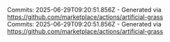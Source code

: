 Commits: 2025-06-29T09:20:51.856Z - Generated via https://github.com/marketplace/actions/artificial-grass
<br>
Commits: 2025-06-29T09:20:51.856Z - Generated via https://github.com/marketplace/actions/artificial-grass
<br>
